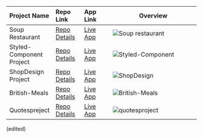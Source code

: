 
<table class="table">
  <thead>
    <tr>
      <th align="left" width="15%">Project Name</th>
      <th align="left" width="15%">Repo Link</th>
      <th align="left" width="15%">App Link</th>
      <th align="center">Overview</th>
    </tr>
  </thead>
  <tbody>
     <tr>
      <td>Soup Restaurant</td></td>
      <td><a href="https://github.com/mbozkayaGitHub/Soup_Restaurant" target="_blank">Repo Details</td>
      <td><a href="https://vercel.com/mbozkayagithub/soup-restaurant" target="_blank">Live App</td>
      <td><img src="https://user-images.githubusercontent.com/119006810/232289080-408308e3-ba89-46a4-b29c-fb55cb1eb3aa.gif" alt="Soup restaurant"></td>
    </tr>
     <tr>
      <td>Styled-Component Project</td></td>
      <td><a href="https://github.com/mbozkayaGitHub/Styledcomponentproject" target="_blank">Repo Details</td>
      <td><a href="https://styledcomponentproject.vercel.app/" target="_blank">Live App</td>
      <td><img src="https://github.com/mbozkayaGitHub/React-Project/assets/119006810/c22ee6d4-3cbd-40d3-aae7-1273c2d96f63" alt="Styled-Component"></td>
       </tr>
     <tr>
      <td>ShopDesign Project</td></td>
      <td><a href="https://github.com/mbozkayaGitHub/ShopDesignReactRouter/tree/master" target="_blank">Repo Details</td>
      <td><a href="https://shop-design-react-router.vercel.app/" target="_blank">Live App</td>
      <td><img src="https://github.com/mbozkayaGitHub/React-Project/assets/119006810/73fc8bb8-8505-44ae-8ea0-5fdc4b353843" alt="ShopDesign"></td>
       </tr>
     <tr>
      <td>British-Meals</td></td>
      <td><a href="https://github.com/mbozkayaGitHub/British-Meals" target="_blank">Repo Details</td>
      <td><a href="https://vercel.com/mbozkayagithub/british-meals" target="_blank">Live App</td>
      <td><img src="https://github.com/mbozkayaGitHub/React-Project/assets/119006810/f851b7bf-de4b-48cf-980b-e5cace80a106" alt="British-Meals"></td>
       </tr>
     <tr>
      <td>Quotespreject</td></td>
      <td><a href="https://github.com/mbozkayaGitHub/quotesproject" target="_blank">Repo Details</td>
      <td><a href="https://vercel.com/mbozkayagithub/quotesproject" target="_blank">Live App</td>
      <td><img src="https://github.com/mbozkayaGitHub/React-Project/assets/119006810/4423bff0-3db7-4bf5-b08b-658b5222aabe" alt="quotesproject"></td>
       </tr>
  </tbody>
</table> (edited) 
